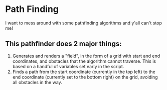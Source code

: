 # Path Finding

I want to mess around with some pathfinding algorithms and y'all can't stop me!

## This pathfinder does 2 major things:

1. Generates and renders a "field", in the form of a grid with start and end coordinates, and obstacles that the algorithm cannot traverse. This is based on a handful of variables set early in the script.
2. Finds a path from the start coordinate (currently in the top left) to the end coordinate (currently set to the bottom right) on the grid, avoiding all obstacles in the way.
